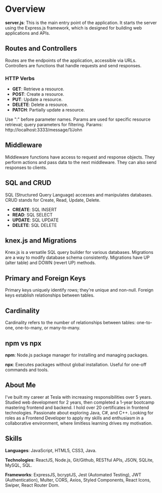 # Overview

**server.js**: This is the main entry point of the application. It starts the server using the Express.js framework, which is designed for building web applications and APIs.

## Routes and Controllers

Routes are the endpoints of the application, accessible via URLs. Controllers are functions that handle requests and send responses.

### HTTP Verbs

- **GET**: Retrieve a resource.
- **POST**: Create a resource.
- **PUT**: Update a resource.
- **DELETE**: Delete a resource.
- **PATCH**: Partially update a resource.

Use ":" before parameter names. Params are used for specific resource retrieval; query parameters for filtering. Params: http://localhost:3333/message/1/John

## Middleware

Middleware functions have access to request and response objects. They perform actions and pass data to the next middleware. They can also send responses to clients.

## SQL and CRUD

SQL (Structured Query Language) accesses and manipulates databases. CRUD stands for Create, Read, Update, Delete.

- **CREATE**: SQL INSERT
- **READ**: SQL SELECT
- **UPDATE**: SQL UPDATE
- **DELETE**: SQL DELETE

## knex.js and Migrations

Knex.js is a versatile SQL query builder for various databases. Migrations are a way to modify database schema consistently. Migrations have UP (alter table) and DOWN (revert UP) methods.

## Primary and Foreign Keys

Primary keys uniquely identify rows; they're unique and non-null. Foreign keys establish relationships between tables.

## Cardinality

Cardinality refers to the number of relationships between tables: one-to-one, one-to-many, or many-to-many.

## npm vs npx

**npm**: Node.js package manager for installing and managing packages.

**npx**: Executes packages without global installation. Useful for one-off commands and tools.

## About Me

I've built my career at Tesla with increasing responsibilities over 5 years. Studied web development for 2 years, then completed a 1-year bootcamp mastering frontend and backend. I hold over 20 certificates in frontend technologies. Passionate about exploring Java, C#, and C++. Looking for roles as a Frontend Developer to apply my skills and enthusiasm in a collaborative environment, where limitless learning drives my motivation.

## Skills

**Languages**: JavaScript, HTML5, CSS3, Java.

**Technologies**: ReactJS, Node.js, Git/Github, RESTful APIs, JSON, SQLite, MySQL, SQL.

**Frameworks**: ExpressJS, bcryptJS, Jest (Automated Testing), JWT (Authentication), Multer, CORS, Axios, Styled Components, React Icons, Swiper, React Router Dom.
